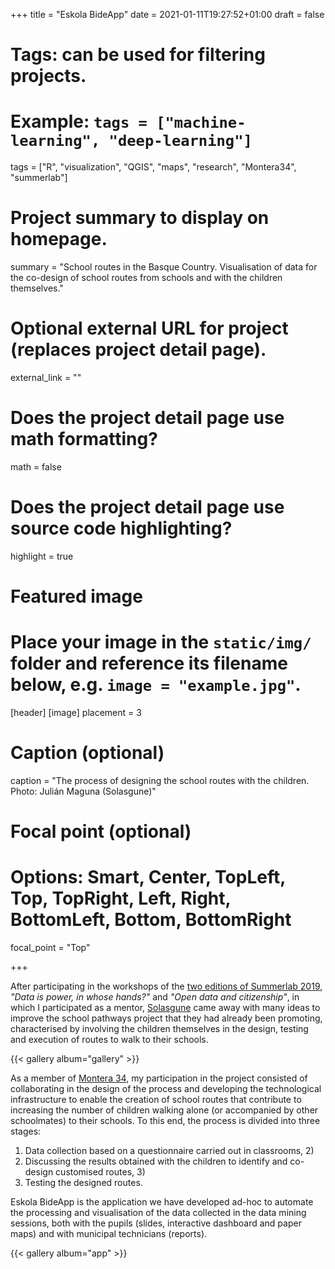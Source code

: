 +++
title = "Eskola BideApp"
date = 2021-01-11T19:27:52+01:00
draft = false

# Tags: can be used for filtering projects.
# Example: `tags = ["machine-learning", "deep-learning"]`
tags = ["R", "visualization", "QGIS", "maps", "research", "Montera34", "summerlab"]

# Project summary to display on homepage.
summary = "School routes in the Basque Country. Visualisation of data for the co-design of school routes from schools and with the children themselves."

# Optional external URL for project (replaces project detail page).
external_link = ""

# Does the project detail page use math formatting?
math = false

# Does the project detail page use source code highlighting?
highlight = true

# Featured image
# Place your image in the `static/img/` folder and reference its filename below, e.g. `image = "example.jpg"`.
[header]
[image]
  placement = 3
  # Caption (optional)
  caption = "The process of designing the school routes with the children. Photo: Julián Maguna (Solasgune)"

  # Focal point (optional)
  # Options: Smart, Center, TopLeft, Top, TopRight, Left, Right, BottomLeft, Bottom, BottomRight
  focal_point = "Top"

+++

After participating in the workshops of the [two editions of Summerlab 2019](/en/talk/2019-06-26-hirikilabs-summerlab/), *"Data is power, in whose hands?"* and *"Open data and citizenship"*, in which I participated as a mentor, [Solasgune](https://solasgune.com/) came away with many ideas to improve the school pathways project that they had already been promoting, characterised by involving the children themselves in the design, testing and execution of routes to walk to their schools.

{{< gallery album="gallery" >}}

As a member of [Montera 34](https://montera34.org), my participation in the project consisted of collaborating in the design of the process and developing the technological infrastructure to enable the creation of school routes that contribute to increasing the number of children walking alone (or accompanied by other schoolmates) to their schools. To this end, the process is divided into three stages: 

1. Data collection based on a questionnaire carried out in classrooms, 2) 
2. Discussing the results obtained with the children to identify and co-design customised routes, 3) 
3. Testing the designed routes.

Eskola BideApp is the application we have developed ad-hoc to automate the processing and visualisation of the data collected in the data mining sessions, both with the pupils (slides, interactive dashboard and paper maps) and with municipal technicians (reports).

{{< gallery album="app" >}}
